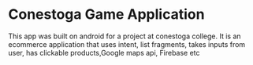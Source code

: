 # Conestoga Game Application
This app was built on android for a project at conestoga college.
It is an ecommerce application that uses intent, list fragments, takes inputs from user, has clickable products,Google maps api, Firebase etc

